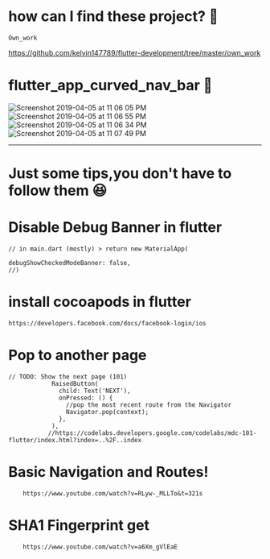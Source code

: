 # how can I find these project? 🤔

    Own_work 
https://github.com/kelvin147789/flutter-development/tree/master/own_work
   


# flutter_app_curved_nav_bar 📶

![Screenshot 2019-04-05 at 11 06 05 PM](https://user-images.githubusercontent.com/38970774/55637476-b82ce780-57f7-11e9-8928-4aa221adff26.png)
![Screenshot 2019-04-05 at 11 06 55 PM](https://user-images.githubusercontent.com/38970774/55637478-b9f6ab00-57f7-11e9-9ef2-1041d42e0b1d.png)
![Screenshot 2019-04-05 at 11 06 34 PM](https://user-images.githubusercontent.com/38970774/55637480-bbc06e80-57f7-11e9-80f1-1ca1c69cb767.png)
![Screenshot 2019-04-05 at 11 07 49 PM](https://user-images.githubusercontent.com/38970774/55637486-bebb5f00-57f7-11e9-8409-7ac8f45e5677.png)

------------------------------

























#  Just some tips,you don't have to follow them 😆


# Disable Debug Banner in flutter

    // in main.dart (mostly) > return new MaterialApp(
  
    debugShowCheckedModeBanner: false,
    //)
  
  
# install cocoapods in flutter
    https://developers.facebook.com/docs/facebook-login/ios
  
  
# Pop to another page

    // TODO: Show the next page (101) 
                RaisedButton(
                  child: Text('NEXT'),
                  onPressed: () {
                    //pop the most recent route from the Navigator
                    Navigator.pop(context);
                  },
                ),
               //https://codelabs.developers.google.com/codelabs/mdc-101-flutter/index.html?index=..%2F..index
                
             
#  Basic Navigation and Routes!

        https://www.youtube.com/watch?v=RLyw-_MLLTo&t=321s
        
# SHA1 Fingerprint get

        https://www.youtube.com/watch?v=a6Xm_gVlEaE

